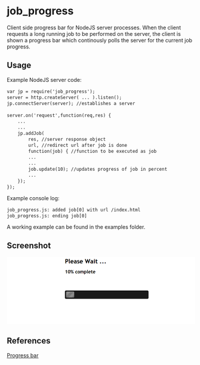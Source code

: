 job_progress
============

Client side progress bar for NodeJS server processes.
When the client requests a long running job to
be performed on the server, the client is shown
a progress bar which continously polls the
server for the current job progress.

Usage
-----

Example NodeJS server code:

	var jp = require('job_progress');
	server = http.createServer( ... ).listen();
	jp.connectServer(server); //establishes a server
	
	server.on('request',function(req,res) {
		...
		...
		jp.addJob(
			res, //server response object
			url, //redirect url after job is done
			function(job) { //function to be executed as job
			...
			...
			job.update(10); //updates progress of job in percent
			...
		});
	});	
	

Example console log:

	job_progress.js: added job[0] with url /index.html
	job_progress.js: ending job[0]

A working example can be found in the examples folder.

Screenshot
---

![](example/screenshot.png)

References
---

[Progress bar](http://red-team-design.com/wp-content/uploads/2011/11/css3-slick-progress-bars-demo.html)


